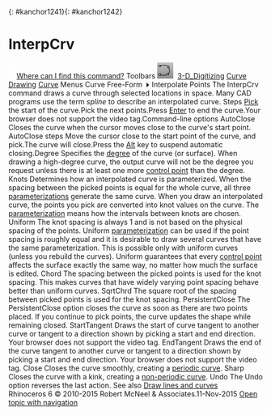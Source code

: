 ---
---

{: #kanchor1241}{: #kanchor1242}
# InterpCrv
 [![images/transparent.gif](images/transparent.gif)Where can I find this command?](javascript:void(0);) Toolbars
![images/interpcrv.png](images/interpcrv.png) [3-D_Digitizing](3-d-digitizing-toolbar.html)  [Curve Drawing](curve-drawing-toolbar.html)  [Curve](curve-toolbar.html) 
Menus
Curve
Free-Form![images/menuarrow.gif](images/menuarrow.gif)
Interpolate Points
The InterpCrv command draws a curve through selected locations in space.
Many CAD programs use the term *spline* to describe an interpolated curve.
Steps
 [Pick](pick-location.html) the start of the curve.Pick the next points.Press [Enter](enter-key.html) to end the curve.Your browser does not support the video tag.Command-line options
AutoClose
Closes the curve when the cursor moves close to the curve's start point.
AutoClose steps
Move the cursor close to the start point of the curve, and pick.The curve will close.Press the [Alt](alt-key.html) key to suspend automatic closing.Degree
Specifies the [degree](degree.html) of the curve (or surface).
When drawing a high-degree curve, the output curve will not be the degree you request unless there is at least one more [control point](controlpoint.html) than the degree.
Knots
Determines how an interpolated curve is parameterized. When the spacing between the picked points is equal for the whole curve, all three [parameterizations](parameterization.html) generate the same curve.
When you draw an interpolated curve, the points you pick are converted into knot values on the curve. The [parameterization](parameterization.html) means how the intervals between knots are chosen.
Uniform
The knot spacing is always 1 and is not based on the physical spacing of the points. Uniform [parameterization](parameterization.html) can be used if the point spacing is roughly equal and it is desirable to draw several curves that have the same parameterization. This is possible only with uniform curves (unless you rebuild the curves). Uniform guarantees that every [control point](controlpoint.html) affects the surface exactly the same way, no matter how much the surface is edited.
Chord
The spacing between the picked points is used for the knot spacing. This makes curves that have widely varying point spacing behave better than uniform curves.
SqrtChrd
The square root of the spacing between picked points is used for the knot spacing.
PersistentClose
The PersistentClose option closes the curve as soon as there are two points placed.
If you continue to pick points, the curve updates the shape while remaining closed.
StartTangent
Draws the start of curve tangent to another curve or tangent to a direction shown by picking a start and end direction.
Your browser does not support the video tag.
EndTangent
Draws the end of the curve tangent to another curve or tangent to a direction shown by picking a start and end direction.
Your browser does not support the video tag.
Close
Closes the curve smoothly, creating a [periodic curve](makeperiodic.html).
Sharp
Closes the curve with a kink, creating a [non-periodic curve](makeperiodic.html#makenonperiodic).
Undo
The Undo option reverses the last action.
See also
 [Draw lines and curves](sak-curve.html) 
&#160;
&#160;
Rhinoceros 6 © 2010-2015 Robert McNeel &amp; Associates.11-Nov-2015
 [Open topic with navigation](interpcrv.html) 


